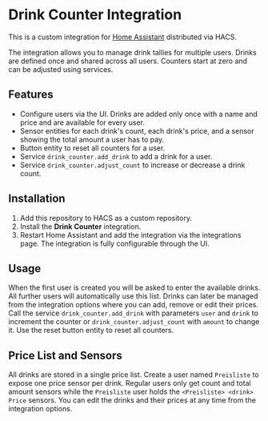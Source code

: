 # Drink Counter Integration

This is a custom integration for [Home Assistant](https://www.home-assistant.io/) distributed via HACS.

The integration allows you to manage drink tallies for multiple users. Drinks are defined once and shared across all users. Counters start at zero and can be adjusted using services.

## Features

- Configure users via the UI. Drinks are added only once with a name and price and are available for every user.
- Sensor entities for each drink's count, each drink's price, and a sensor showing the total amount a user has to pay.
- Button entity to reset all counters for a user.
- Service `drink_counter.add_drink` to add a drink for a user.
- Service `drink_counter.adjust_count` to increase or decrease a drink count.

## Installation

1. Add this repository to HACS as a custom repository.
2. Install the **Drink Counter** integration.
3. Restart Home Assistant and add the integration via the integrations page.
   The integration is fully configurable through the UI.

## Usage

When the first user is created you will be asked to enter the available drinks. All further users will automatically use this list. Drinks can later be managed from the integration options where you can add, remove or edit their prices. Call the service `drink_counter.add_drink` with parameters `user` and `drink` to increment the counter or `drink_counter.adjust_count` with `amount` to change it. Use the reset button entity to reset all counters.

## Price List and Sensors

All drinks are stored in a single price list. Create a user named `Preisliste`
to expose one price sensor per drink. Regular users only get count and total
amount sensors while the `Preisliste` user holds the `<Preisliste> <drink>
Price` sensors. You can edit the drinks and their prices at any time from the
integration options.
